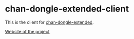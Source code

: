 # chan-dongle-extended-client  

This is the client for [chan-dongle-extended](https://github.com/garronej/chan-dongle-extended).

[Website of the project](https://garronej.github.io/chan-dongle-extended-pages/)
